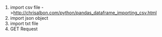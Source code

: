 1.  import csv file ->http://chrisalbon.com/python/pandas_dataframe_importing_csv.html
2.  import json object
3.  import txt file
3.  GET Request